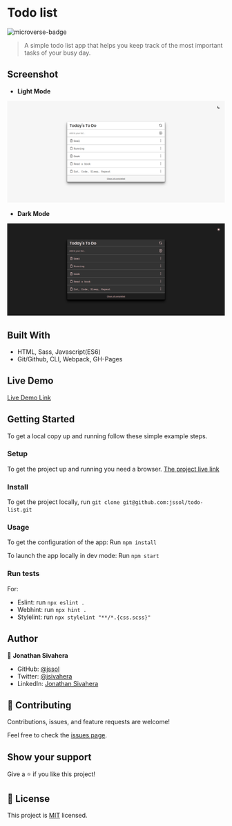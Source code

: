 # Todo list

![microverse-badge](https://img.shields.io/badge/Microverse-blueviolet)

> A simple todo list app that helps you keep track of the most important tasks of your busy day.

## Screenshot

- **Light Mode**

![app-light-screenshot](./app-light.png)

- **Dark Mode**

![app-dark-screenshot](./app-dark.png)

## Built With

- HTML, Sass, Javascript(ES6)
- Git/Github, CLI, Webpack, GH-Pages

## Live Demo

[Live Demo Link](https://jssol.github.io/todo-list/)

## Getting Started

To get a local copy up and running follow these simple example steps.

### Setup

To get the project up and running you need a browser.
[The project live link](#Live-Demo-Link)

### Install

To get the project locally, run `git clone git@github.com:jssol/todo-list.git`

### Usage

To get the configuration of the app:
Run `npm install`

To launch the app locally in dev mode:
Run `npm start`

### Run tests

For:

- Eslint: run `npx eslint .`
- Webhint: run `npx hint .`
- Stylelint: run `npx stylelint "**/*.{css.scss}"`

## Author

👤 **Jonathan Sivahera**

- GitHub: [@jssol](https://github.com/jssol)
- Twitter: [@jsivahera](https://twitter.com/jsivahera)
- LinkedIn: [Jonathan Sivahera](https://linkedin.com/in/jsivahera)

## 🤝 Contributing

Contributions, issues, and feature requests are welcome!

Feel free to check the [issues page](../../issues/).

## Show your support

Give a ⭐️ if you like this project!

## 📝 License

This project is [MIT](./MIT.md) licensed.
